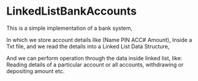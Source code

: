 # LinkedListBankAccounts

This is a simple implementation of a bank system,

In which we store account details like (Name        PIN      ACC#    Amount),
Inside a Txt file, and we read the details into a Linked List Data Structure,

And we can perform operation through the data inside linked list, like:
Reading details of a particular account or all accounts, withdrawing or depositing amount etc.


